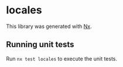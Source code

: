 # locales

This library was generated with [Nx](https://nx.dev).

## Running unit tests

Run `nx test locales` to execute the unit tests.
